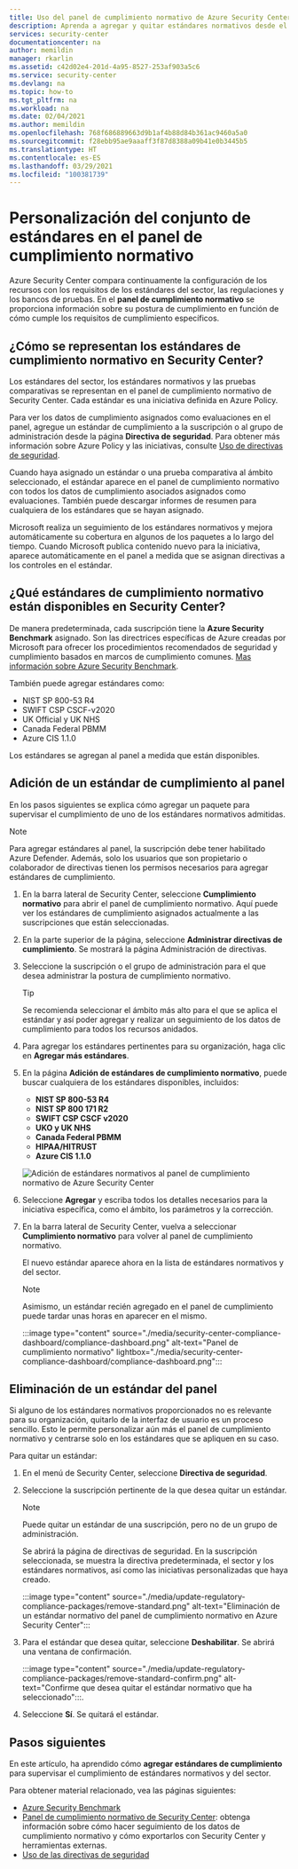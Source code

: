 ```yaml
---
title: Uso del panel de cumplimiento normativo de Azure Security Center
description: Aprenda a agregar y quitar estándares normativos desde el panel de cumplimiento normativo de Security Center
services: security-center
documentationcenter: na
author: memildin
manager: rkarlin
ms.assetid: c42d02e4-201d-4a95-8527-253af903a5c6
ms.service: security-center
ms.devlang: na
ms.topic: how-to
ms.tgt_pltfrm: na
ms.workload: na
ms.date: 02/04/2021
ms.author: memildin
ms.openlocfilehash: 768f686889663d9b1af4b88d84b361ac9460a5a0
ms.sourcegitcommit: f28ebb95ae9aaaff3f87d8388a09b41e0b3445b5
ms.translationtype: HT
ms.contentlocale: es-ES
ms.lasthandoff: 03/29/2021
ms.locfileid: "100381739"
---
```

# <a name="customize-the-set-of-standards-in-your-regulatory-compliance-dashboard"></a>Personalización del conjunto de estándares en el panel de cumplimiento normativo

Azure Security Center compara continuamente la configuración de los recursos con los requisitos de los estándares del sector, las regulaciones y los bancos de pruebas. En el **panel de cumplimiento normativo** se proporciona información sobre su postura de cumplimiento en función de cómo cumple los requisitos de cumplimiento específicos.


## <a name="how-are-regulatory-compliance-standards-represented-in-security-center"></a>¿Cómo se representan los estándares de cumplimiento normativo en Security Center?

Los estándares del sector, los estándares normativos y las pruebas comparativas se representan en el panel de cumplimiento normativo de Security Center. Cada estándar es una iniciativa definida en Azure Policy.

Para ver los datos de cumplimiento asignados como evaluaciones en el panel, agregue un estándar de cumplimiento a la suscripción o al grupo de administración desde la página **Directiva de seguridad**. Para obtener más información sobre Azure Policy y las iniciativas, consulte [Uso de directivas de seguridad](tutorial-security-policy.md).

Cuando haya asignado un estándar o una prueba comparativa al ámbito seleccionado, el estándar aparece en el panel de cumplimiento normativo con todos los datos de cumplimiento asociados asignados como evaluaciones. También puede descargar informes de resumen para cualquiera de los estándares que se hayan asignado.

Microsoft realiza un seguimiento de los estándares normativos y mejora automáticamente su cobertura en algunos de los paquetes a lo largo del tiempo. Cuando Microsoft publica contenido nuevo para la iniciativa, aparece automáticamente en el panel a medida que se asignan directivas a los controles en el estándar.


## <a name="what-regulatory-compliance-standards-are-available-in-security-center"></a>¿Qué estándares de cumplimiento normativo están disponibles en Security Center?

De manera predeterminada, cada suscripción tiene la **Azure Security Benchmark** asignado. Son las directrices específicas de Azure creadas por Microsoft para ofrecer los procedimientos recomendados de seguridad y cumplimiento basados en marcos de cumplimiento comunes. [Mas información sobre Azure Security Benchmark](../security/benchmarks/introduction.md).

También puede agregar estándares como:

- NIST SP 800-53 R4
- SWIFT CSP CSCF-v2020
- UK Official y UK NHS
- Canada Federal PBMM
- Azure CIS 1.1.0

Los estándares se agregan al panel a medida que están disponibles.


## <a name="add-a-regulatory-standard-to-your-dashboard"></a>Adición de un estándar de cumplimiento al panel

En los pasos siguientes se explica cómo agregar un paquete para supervisar el cumplimiento de uno de los estándares normativos admitidas.

> [!NOTE]
> Para agregar estándares al panel, la suscripción debe tener habilitado Azure Defender. Además, solo los usuarios que son propietario o colaborador de directivas tienen los permisos necesarios para agregar estándares de cumplimiento. 

1. En la barra lateral de Security Center, seleccione **Cumplimiento normativo** para abrir el panel de cumplimiento normativo. Aquí puede ver los estándares de cumplimiento asignados actualmente a las suscripciones que están seleccionadas.   

1. En la parte superior de la página, seleccione **Administrar directivas de cumplimiento**. Se mostrará la página Administración de directivas.

1. Seleccione la suscripción o el grupo de administración para el que desea administrar la postura de cumplimiento normativo. 

    > [!TIP]
    > Se recomienda seleccionar el ámbito más alto para el que se aplica el estándar y así poder agregar y realizar un seguimiento de los datos de cumplimiento para todos los recursos anidados. 

1. Para agregar los estándares pertinentes para su organización, haga clic en **Agregar más estándares**. 

1. En la página **Adición de estándares de cumplimiento normativo**, puede buscar cualquiera de los estándares disponibles, incluidos:

    - **NIST SP 800-53 R4**
    - **NIST SP 800 171 R2**
    - **SWIFT CSP CSCF v2020**
    - **UKO y UK NHS**
    - **Canada Federal PBMM**
    - **HIPAA/HITRUST**
    - **Azure CIS 1.1.0**
    
    ![Adición de estándares normativos al panel de cumplimiento normativo de Azure Security Center](./media/update-regulatory-compliance-packages/dynamic-regulatory-compliance-additional-standards.png)

1. Seleccione **Agregar** y escriba todos los detalles necesarios para la iniciativa específica, como el ámbito, los parámetros y la corrección.

1. En la barra lateral de Security Center, vuelva a seleccionar **Cumplimiento normativo** para volver al panel de cumplimiento normativo.

    El nuevo estándar aparece ahora en la lista de estándares normativos y del sector. 

    > [!NOTE]
    > Asimismo, un estándar recién agregado en el panel de cumplimiento puede tardar unas horas en aparecer en el mismo.

    :::image type="content" source="./media/security-center-compliance-dashboard/compliance-dashboard.png" alt-text="Panel de cumplimiento normativo" lightbox="./media/security-center-compliance-dashboard/compliance-dashboard.png":::

## <a name="remove-a-standard-from-your-dashboard"></a>Eliminación de un estándar del panel

Si alguno de los estándares normativos proporcionados no es relevante para su organización, quitarlo de la interfaz de usuario es un proceso sencillo. Esto le permite personalizar aún más el panel de cumplimiento normativo y centrarse solo en los estándares que se apliquen en su caso.

Para quitar un estándar:

1. En el menú de Security Center, seleccione **Directiva de seguridad**.

1. Seleccione la suscripción pertinente de la que desea quitar un estándar.

    > [!NOTE]
    > Puede quitar un estándar de una suscripción, pero no de un grupo de administración. 

    Se abrirá la página de directivas de seguridad. En la suscripción seleccionada, se muestra la directiva predeterminada, el sector y los estándares normativos, así como las iniciativas personalizadas que haya creado.

    :::image type="content" source="./media/update-regulatory-compliance-packages/remove-standard.png" alt-text="Eliminación de un estándar normativo del panel de cumplimiento normativo en Azure Security Center":::

1. Para el estándar que desea quitar, seleccione **Deshabilitar**. Se abrirá una ventana de confirmación.

    :::image type="content" source="./media/update-regulatory-compliance-packages/remove-standard-confirm.png" alt-text="Confirme que desea quitar el estándar normativo que ha seleccionado":::.

1. Seleccione **Sí**. Se quitará el estándar. 


## <a name="next-steps"></a>Pasos siguientes

En este artículo, ha aprendido cómo **agregar estándares de cumplimiento** para supervisar el cumplimiento de estándares normativos y del sector.

Para obtener material relacionado, vea las páginas siguientes:

- [Azure Security Benchmark](../security/benchmarks/introduction.md)
- [Panel de cumplimiento normativo de Security Center](security-center-compliance-dashboard.md): obtenga información sobre cómo hacer seguimiento de los datos de cumplimiento normativo y cómo exportarlos con Security Center y herramientas externas.
- [Uso de las directivas de seguridad](tutorial-security-policy.md)